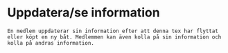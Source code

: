 # Uppdatera/se information
    En medlem uppdaterar sin information efter att denna tex har flyttat 
    eller köpt en ny båt. Medlemmen kan även kolla på sin information och
    kolla på andras information.